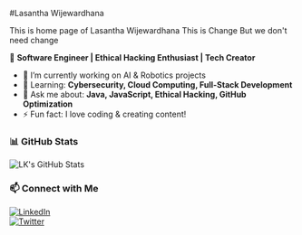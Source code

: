#Lasantha Wijewardhana


This is home page of Lasantha Wijewardhana
This is Change
But we don't need change

🚀 **Software Engineer | Ethical Hacking Enthusiast | Tech Creator**  

- 🔭 I’m currently working on AI & Robotics projects  
- 🌱 Learning: **Cybersecurity, Cloud Computing, Full-Stack Development**  
- 💬 Ask me about: **Java, JavaScript, Ethical Hacking, GitHub Optimization**  
- ⚡ Fun fact: I love coding & creating content!  

### 📊 GitHub Stats  
![LK's GitHub Stats](https://github-readme-stats.vercel.app/api?username=your-username&show_icons=true&theme=radical)

### 📫 Connect with Me  
[![LinkedIn](https://img.shields.io/badge/LinkedIn-Connect-blue?style=for-the-badge&logo=linkedin)](https://www.linkedin.com/in/your-profile)  
[![Twitter](https://img.shields.io/badge/Twitter-Follow-blue?style=for-the-badge&logo=twitter)](https://twitter.com/your-profile)  

